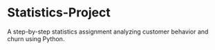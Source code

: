 # Statistics-Project
A step-by-step statistics assignment analyzing customer behavior and churn using Python.
